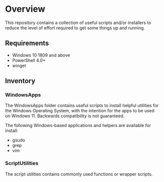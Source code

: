# Overview

This repository contains a collection of useful scripts and/or installers to reduce the level of effort required to get some things up and running.

## Requirements

- Windows 10 1809 and above
- PowerShell 4.0+
- winget

## Inventory

### WindowsApps

The WindowsApps folder contains useful scripts to install helpful utilities for the Windows Operating System, with the intention for the apps to be used on Windows 11. Backwards compatibility is not guaranteed. 

The following Windows-based applications and helpers are available for install:
- gsudo
- grep
- vim

### ScriptUtilities

The script utilities contains commonly used functions or wrapper scripts.